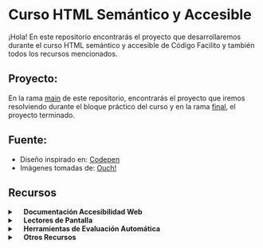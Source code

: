 # Curso HTML Semántico y Accesible

¡Hola! En este repositorio encontrarás el proyecto que desarrollaremos durante el curso HTML semántico y accesible de Código Facilito y también todos los recursos mencionados.




## Proyecto:

En la rama [main](https://github.com/CrisRuedaP/proyecto-accesibilidad-web/tree/main) de este repositorio, encontrarás el proyecto que iremos resolviendo durante el bloque práctico del curso y en la rama [final](https://github.com/CrisRuedaP/proyecto-accesibilidad-web/tree/final), el proyecto terminado.


## Fuente:

+ Diseño inspirado en: [Codepen](https://codepen.io/mirandalwashburn/pen/GRJOZRp)
+ Imágenes tomadas de: [Ouch!](https://iconos8.es/illustrations)

## Recursos 

<details>
	<summary>&nbsp;&nbsp;&nbsp; <b>Documentación Accesibilidad Web</b></summary>
    <ul>
        <li><a href="https://www.w3.org/TR/WCAG21/">WCAG 2.1</a></li>
        <li><a href="https://www.w3.org/WAI/about/">WAI</a></li>
        <li><a href="https://www.w3.org/WAI/WCAG21/Understanding/intro#understanding-the-four-principles-of-accessibility">Principios de Accesibilidad Web - POUR</a></li>
        <li><a href="https://developers.google.com/web/fundamentals/accessibility/semantics-builtin/the-accessibility-tree">El Árbol de Accesibilidad</a></li>
	<li><a href="https://developer.chrome.com/blog/full-accessibility-tree/">Árbol de Accesibilidad en Chrome DevTools</a></li>
    </ul>
</details>

<details>
	<summary>&nbsp;&nbsp;&nbsp; <b>Lectores de Pantalla</b></summary>
    <ul>
        <li><a href="https://support.apple.com/es-co/guide/voiceover/cpvokys01/mac">Comandos de VoiceOver</a></li>
        <li><a href="https://nvda.es/documentacion/guia-de-usuario-de-nvda/#BasicNVDACommands">Comandos Básicos NVDA</a></li>
        <li><a href="https://support.microsoft.com/es-es/windows/gu%C3%ADa-completa-del-narrador-e4397a0d-ef4f-b386-d8ae-c172f109bdb1#ID0EBD=Windows_10">Guía Completa del Narrador</a></li>
    </ul>
</details>

<details>
	<summary>&nbsp;&nbsp;&nbsp; <b>Herramientas de Evaluación Automática</b></summary>
    <ul>
        <li><a href="https://chrome.google.com/webstore/detail/lighthouse/blipmdconlkpinefehnmjammfjpmpbjk?hl=es">Lighthouse</a></li>
        <li><a href="https://wave.webaim.org/extension/">WAVE</a></li>
        <li><a href="https://chrome.google.com/webstore/detail/axe-devtools-web-accessib/lhdoppojpmngadmnindnejefpokejbdd">Axe Accessiblity</a></li>
        <li><a href="https://chrome.google.com/webstore/detail/funkify-%E2%80%93-disability-simu/ojcijjdchelkddboickefhnbdpeajdjg">Funkify</a></li>
    </ul>
</details>

<details>
	<summary>&nbsp;&nbsp;&nbsp; <b>Otros Recursos</b></summary>
    <ul>
        <li><a href="https://www.w3.org/WAI/tutorials/images/decision-tree/">Mapa de Decisión para Textos Alternativos</a></li>
    </ul>
</details>

